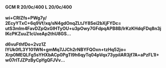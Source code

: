 #### GCM R 20/0c/400 L 20/0c/400
**wi+CRIZfs+PWg7y/**<br/>**2EcyYTxC+6q9Vf/xq/sN4gdOnqZLtJY8Sei2bXjFYDc=**<br/>**utS3mlm4FavDZpQxGIHTyOU+u3pOwy7GFdpqAPB8B/lrKzKHdqFDq8n3jlKcPKZuuZ1cUxeAp2thU8GS...**<br/><br/>
**d6vuFthfDo+2vz1Z**<br/>**lYUk0fL3Y101WN+gmMq7JJCh2rNBYFQOxn+tzHq52jo=**<br/>**Xrp0MEQLFg5sYHXbACp0PgTl9h6qyTq04pVqx73ypiIAR3jf7A+aPzFL1I+w07rITJZPzByCpYgQFJVv...**
